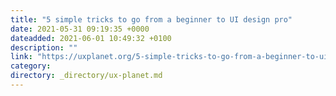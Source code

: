 ```yaml
---
title: "5 simple tricks to go from a beginner to UI design pro"
date: 2021-05-31 09:19:35 +0000
dateadded: 2021-06-01 10:49:32 +0100
description: ""
link: "https://uxplanet.org/5-simple-tricks-to-go-from-a-beginner-to-ui-design-pro-3bd91dbfdacd?source=rss----819cc2aaeee0---4"
category:
directory: _directory/ux-planet.md
---
```

